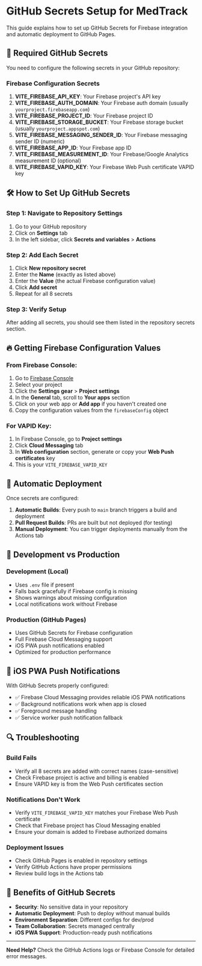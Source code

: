 # GitHub Secrets Setup for MedTrack

This guide explains how to set up GitHub Secrets for Firebase integration and automatic deployment to GitHub Pages.

## 🔐 Required GitHub Secrets

You need to configure the following secrets in your GitHub repository:

### Firebase Configuration Secrets

1. **VITE_FIREBASE_API_KEY**: Your Firebase project's API key
2. **VITE_FIREBASE_AUTH_DOMAIN**: Your Firebase auth domain (usually `yourproject.firebaseapp.com`)  
3. **VITE_FIREBASE_PROJECT_ID**: Your Firebase project ID
4. **VITE_FIREBASE_STORAGE_BUCKET**: Your Firebase storage bucket (usually `yourproject.appspot.com`)
5. **VITE_FIREBASE_MESSAGING_SENDER_ID**: Your Firebase messaging sender ID (numeric)
6. **VITE_FIREBASE_APP_ID**: Your Firebase app ID 
7. **VITE_FIREBASE_MEASUREMENT_ID**: Your Firebase/Google Analytics measurement ID (optional)
8. **VITE_FIREBASE_VAPID_KEY**: Your Firebase Web Push certificate VAPID key

## 🛠️ How to Set Up GitHub Secrets

### Step 1: Navigate to Repository Settings
1. Go to your GitHub repository
2. Click on **Settings** tab
3. In the left sidebar, click **Secrets and variables** > **Actions**

### Step 2: Add Each Secret
1. Click **New repository secret**
2. Enter the **Name** (exactly as listed above)
3. Enter the **Value** (the actual Firebase configuration value)
4. Click **Add secret**
5. Repeat for all 8 secrets

### Step 3: Verify Setup
After adding all secrets, you should see them listed in the repository secrets section.

## 🔥 Getting Firebase Configuration Values

### From Firebase Console:
1. Go to [Firebase Console](https://console.firebase.google.com/)
2. Select your project
3. Click the **Settings gear** > **Project settings**
4. In the **General** tab, scroll to **Your apps** section
5. Click on your web app or **Add app** if you haven't created one
6. Copy the configuration values from the `firebaseConfig` object

### For VAPID Key:
1. In Firebase Console, go to **Project settings**
2. Click **Cloud Messaging** tab
3. In **Web configuration** section, generate or copy your **Web Push certificates** key
4. This is your `VITE_FIREBASE_VAPID_KEY`

## 🚀 Automatic Deployment

Once secrets are configured:

1. **Automatic Builds**: Every push to `main` branch triggers a build and deployment
2. **Pull Request Builds**: PRs are built but not deployed (for testing)
3. **Manual Deployment**: You can trigger deployments manually from the Actions tab

## 🧪 Development vs Production

### Development (Local)
- Uses `.env` file if present
- Falls back gracefully if Firebase config is missing
- Shows warnings about missing configuration
- Local notifications work without Firebase

### Production (GitHub Pages)
- Uses GitHub Secrets for Firebase configuration
- Full Firebase Cloud Messaging support
- iOS PWA push notifications enabled
- Optimized for production performance

## 📱 iOS PWA Push Notifications

With GitHub Secrets properly configured:
- ✅ Firebase Cloud Messaging provides reliable iOS PWA notifications
- ✅ Background notifications work when app is closed
- ✅ Foreground message handling
- ✅ Service worker push notification fallback

## 🔍 Troubleshooting

### Build Fails
- Verify all 8 secrets are added with correct names (case-sensitive)
- Check Firebase project is active and billing is enabled
- Ensure VAPID key is from the Web Push certificates section

### Notifications Don't Work
- Verify `VITE_FIREBASE_VAPID_KEY` matches your Firebase Web Push certificate
- Check that Firebase project has Cloud Messaging enabled
- Ensure your domain is added to Firebase authorized domains

### Deployment Issues  
- Check GitHub Pages is enabled in repository settings
- Verify GitHub Actions have proper permissions
- Review build logs in the Actions tab

## 🎯 Benefits of GitHub Secrets

- **Security**: No sensitive data in your repository
- **Automatic Deployment**: Push to deploy without manual builds
- **Environment Separation**: Different configs for dev/prod
- **Team Collaboration**: Secrets managed centrally
- **iOS PWA Support**: Production-ready push notifications

---

**Need Help?** Check the GitHub Actions logs or Firebase Console for detailed error messages.
